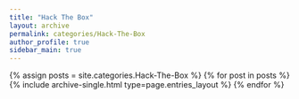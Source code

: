 ```yaml
---
title: "Hack The Box"
layout: archive
permalink: categories/Hack-The-Box
author_profile: true
sidebar_main: true
---
```



{% assign posts = site.categories.Hack-The-Box %}
{% for post in posts %} {% include archive-single.html type=page.entries_layout %} {% endfor %}

